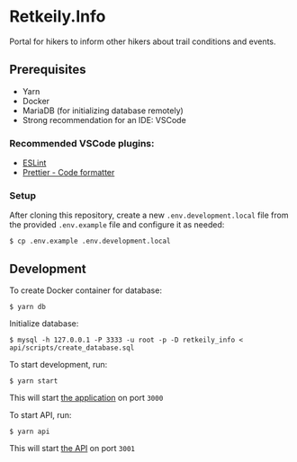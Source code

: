 # Retkeily.Info

Portal for hikers to inform other hikers about trail conditions and events.

## Prerequisites

- Yarn
- Docker
- MariaDB (for initializing database remotely)
- Strong recommendation for an IDE: VSCode

### Recommended VSCode plugins:

- [ESLint](https://marketplace.visualstudio.com/items?itemName=dbaeumer.vscode-eslint)
- [Prettier - Code formatter](https://marketplace.visualstudio.com/items?itemName=esbenp.prettier-vscode)

### Setup

After cloning this repository, create a new `.env.development.local` file from the provided `.env.example` file and configure it as needed:

```
$ cp .env.example .env.development.local
```

## Development

To create Docker container for database:

```
$ yarn db
```

Initialize database:

```
$ mysql -h 127.0.0.1 -P 3333 -u root -p -D retkeily_info < api/scripts/create_database.sql
```

To start development, run:

```
$ yarn start
```

This will start [the application](http://localhost:3000) on port `3000`

To start API, run:

```
$ yarn api
```

This will start [the API](http://localhost:3001) on port `3001`
